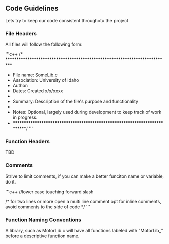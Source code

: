 ## Code Guidelines

Lets try to keep our code consistent throughotu the project

### File Headers

All files will follow the following form:

'''c++
/* **************************************************************************
 * File name:   SomeLib.c
 * Association: University of Idaho
 * Author:      
 * Dates:       Created x/x/xxxx
 * 
 * Summary:     Description of the file's purpose and functionality
 * 
 * Notes:       Optional, largely used during development to keep track of 
				work in progress.
 * **************************************************************************/
'''

### Function Headers

TBD

 
### Comments

Strive to limit comments, if you can make a better funciton name or variable, do it.

'''c++
//lower case touching forward slash

/*
for two lines or more open a multi line comment
opt for inline comments, avoid comments to the side of code
*/
'''

### Function Naming Conventions

A library, such as MotorLib.c will have all functions labeled with "MotorLib_" before
a descriptive function name.